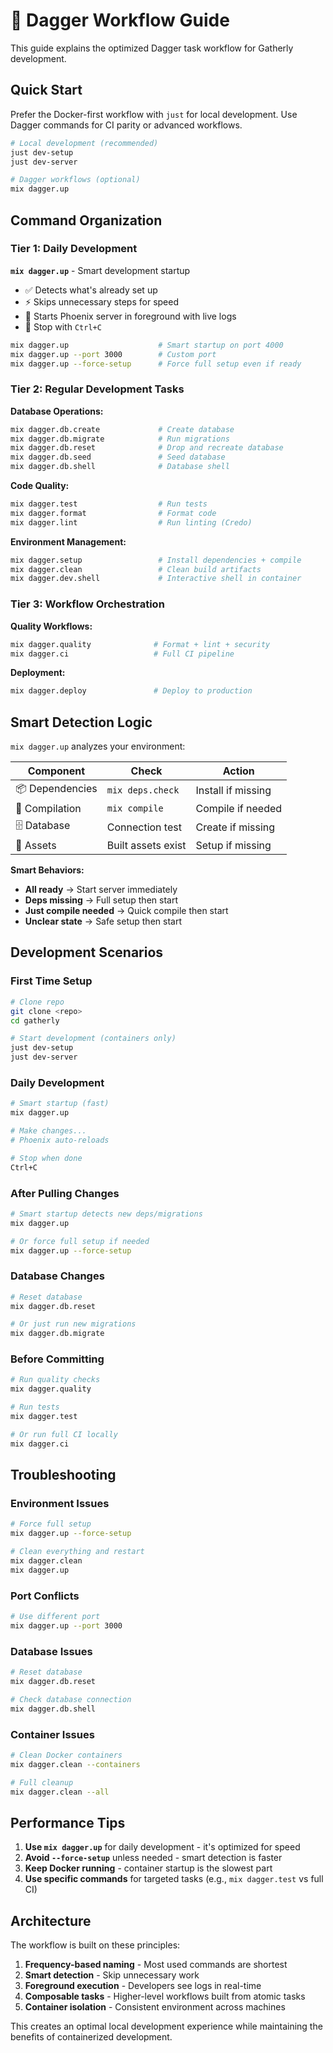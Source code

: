 # 🐋 Dagger Workflow Guide

This guide explains the optimized Dagger task workflow for Gatherly development.

## Quick Start

Prefer the Docker-first workflow with `just` for local development. Use Dagger commands for CI parity or advanced workflows.

```bash
# Local development (recommended)
just dev-setup
just dev-server

# Dagger workflows (optional)
mix dagger.up
```

## Command Organization

### Tier 1: Daily Development

**`mix dagger.up`** - Smart development startup
- ✅ Detects what's already set up
- ⚡ Skips unnecessary steps for speed
- 🚀 Starts Phoenix server in foreground with live logs
- 🛑 Stop with `Ctrl+C`

```bash
mix dagger.up                    # Smart startup on port 4000
mix dagger.up --port 3000        # Custom port
mix dagger.up --force-setup      # Force full setup even if ready
```

### Tier 2: Regular Development Tasks

**Database Operations:**
```bash
mix dagger.db.create             # Create database
mix dagger.db.migrate            # Run migrations
mix dagger.db.reset              # Drop and recreate database
mix dagger.db.seed               # Seed database
mix dagger.db.shell              # Database shell
```

**Code Quality:**
```bash
mix dagger.test                  # Run tests
mix dagger.format                # Format code
mix dagger.lint                  # Run linting (Credo)
```

**Environment Management:**
```bash
mix dagger.setup                 # Install dependencies + compile
mix dagger.clean                 # Clean build artifacts
mix dagger.dev.shell             # Interactive shell in container
```

### Tier 3: Workflow Orchestration

**Quality Workflows:**
```bash
mix dagger.quality              # Format + lint + security
mix dagger.ci                   # Full CI pipeline
```

**Deployment:**
```bash
mix dagger.deploy               # Deploy to production
```

## Smart Detection Logic

`mix dagger.up` analyzes your environment:

| Component | Check | Action |
|-----------|-------|--------|
| 📦 Dependencies | `mix deps.check` | Install if missing |
| 🔨 Compilation | `mix compile` | Compile if needed |
| 🗄️ Database | Connection test | Create if missing |
| 🎨 Assets | Built assets exist | Setup if missing |

**Smart Behaviors:**
- **All ready** → Start server immediately
- **Deps missing** → Full setup then start
- **Just compile needed** → Quick compile then start
- **Unclear state** → Safe setup then start

## Development Scenarios

### First Time Setup
```bash
# Clone repo
git clone <repo>
cd gatherly

# Start development (containers only)
just dev-setup
just dev-server
```

### Daily Development
```bash
# Smart startup (fast)
mix dagger.up

# Make changes...
# Phoenix auto-reloads

# Stop when done
Ctrl+C
```

### After Pulling Changes
```bash
# Smart startup detects new deps/migrations
mix dagger.up

# Or force full setup if needed
mix dagger.up --force-setup
```

### Database Changes
```bash
# Reset database
mix dagger.db.reset

# Or just run new migrations
mix dagger.db.migrate
```

### Before Committing
```bash
# Run quality checks
mix dagger.quality

# Run tests
mix dagger.test

# Or run full CI locally
mix dagger.ci
```

## Troubleshooting

### Environment Issues
```bash
# Force full setup
mix dagger.up --force-setup

# Clean everything and restart
mix dagger.clean
mix dagger.up
```

### Port Conflicts
```bash
# Use different port
mix dagger.up --port 3000
```

### Database Issues
```bash
# Reset database
mix dagger.db.reset

# Check database connection
mix dagger.db.shell
```

### Container Issues
```bash
# Clean Docker containers
mix dagger.clean --containers

# Full cleanup
mix dagger.clean --all
```

## Performance Tips

1. **Use `mix dagger.up`** for daily development - it's optimized for speed
2. **Avoid `--force-setup`** unless needed - smart detection is faster
3. **Keep Docker running** - container startup is the slowest part
4. **Use specific commands** for targeted tasks (e.g., `mix dagger.test` vs full CI)

## Architecture

The workflow is built on these principles:

1. **Frequency-based naming** - Most used commands are shortest
2. **Smart detection** - Skip unnecessary work
3. **Foreground execution** - Developers see logs in real-time
4. **Composable tasks** - Higher-level workflows built from atomic tasks
5. **Container isolation** - Consistent environment across machines

This creates an optimal local development experience while maintaining the benefits of containerized development.